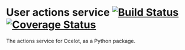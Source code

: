 # User actions service [![Build Status](https://travis-ci.org/ocelot-saas/actions.svg?branch=master)](https://travis-ci.org/ocelot-saas/actions) [![Coverage Status](https://coveralls.io/repos/github/ocelot-saas/actions/badge.svg?branch=master)](https://coveralls.io/github/ocelot-saas/actions?branch=master)


The actions service for Ocelot, as a Python package.
